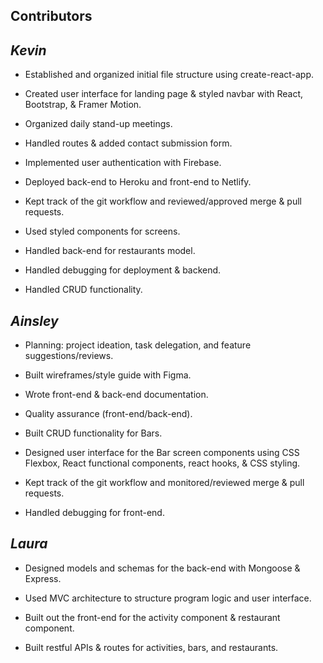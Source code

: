 ## Contributors

## <em>Kevin</em>

- Established and organized initial file structure using create-react-app.

- Created user interface for landing page & styled navbar with React, Bootstrap, & Framer Motion.

- Organized daily stand-up meetings.

- Handled routes & added contact submission form.

- Implemented user authentication with Firebase.

- Deployed back-end to Heroku and front-end to Netlify.

- Kept track of the git workflow and reviewed/approved merge & pull requests.

- Used styled components for screens.

- Handled back-end for restaurants model.

- Handled debugging for deployment & backend.

- Handled CRUD functionality.

## <em>Ainsley</em>

- Planning: project ideation, task delegation, and feature suggestions/reviews.

- Built wireframes/style guide with Figma.

- Wrote front-end & back-end documentation.

- Quality assurance (front-end/back-end).

- Built CRUD functionality for Bars.

- Designed user interface for the Bar screen components using CSS Flexbox, React functional components, react hooks, & CSS styling.

- Kept track of the git workflow and monitored/reviewed merge & pull requests.

- Handled debugging for front-end.

## <em>Laura</em>

- Designed models and schemas for the back-end with Mongoose & Express.

- Used MVC architecture to structure program logic and user interface.

- Built out the front-end for the activity component & restaurant component.

- Built restful APIs & routes for activities, bars, and restaurants.
